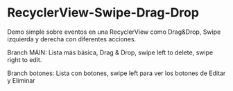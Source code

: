 # RecyclerView-Swipe-Drag-Drop
Demo simple sobre eventos en una RecyclerView como Drag&amp;Drop,  Swipe izquierda y derecha con diferentes acciones. 


Branch MAIN:  Lista más básica,  Drag & Drop,  swipe left to delete,  swipe right to edit.

Branch botones: Lista con botones, swipe left para ver los botones de Editar y Eliminar
